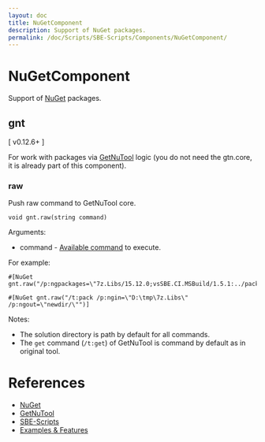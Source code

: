 ```yaml
---
layout: doc
title: NuGetComponent
description: Support of NuGet packages.
permalink: /doc/Scripts/SBE-Scripts/Components/NuGetComponent/
---
```

# NuGetComponent

Support of [NuGet](https://www.nuget.org/) packages.

## gnt

[ v0.12.6+ ]

For work with packages via [GetNuTool](https://github.com/3F/GetNuTool) logic (you do not need the gtn.core, it is already part of this component).

### raw

Push raw command to GetNuTool core.

```{{site.sbelang1}}
void gnt.raw(string command)
```

Arguments:

* command - [Available command](https://github.com/3F/GetNuTool/blob/master/README.md) to execute.

For example:

```{{site.sbelang}}
#[NuGet gnt.raw("/p:ngpackages=\"7z.Libs/15.12.0;vsSBE.CI.MSBuild/1.5.1:../packages/CI.MSBuild\"")]
```

```{{site.sbelang}}
#[NuGet gnt.raw("/t:pack /p:ngin=\"D:\tmp\7z.Libs\" /p:ngout=\"newdir/\"")]
```

Notes: 

* The solution directory is path by default for all commands.
* The `get` command (`/t:get`) of GetNuTool is command by default as in original tool.

# References

* [NuGet](https://www.nuget.org/)
* [GetNuTool](https://github.com/3F/GetNuTool)
* [SBE-Scripts]({{site.docp}}/Scripts/SBE-Scripts/)
* [Examples & Features]({{site.docp}}/Examples/)